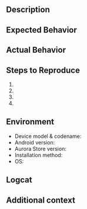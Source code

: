 <!---
- Please read Troubleshooting and FAQs on the GitLab wiki before writing an issue to see if it helps solve your problem!
- Provide a general summary of the issue in the Title above.
- Check if your issue or something similar has been reported before (if yes upvote/comment there)
- Please use the latest stable release and note that we don't accept any bug reports for v.1.* & v.2.* anymore!
- If you did not know already, everything between "<!---" & "~->" are comments in Markdown. These will not be visible unless when editing.
-->


## Description
<!--- Provide a detailed description to your issue itself, and why you consider it to be a bug -->


## Expected Behavior
<!--- Tell us what should happen -->


## Actual Behavior
<!--- Tell us what happens instead -->


## Steps to Reproduce
<!--- Provide a link to a live example (screenshots/recording etc..), or a set of steps to reproduce the issue -->

1.

2.

3.

4.


## Environment
<!---
Include as many relevant details about the environment you experienced the bug in.
For example:
* Device model & codename: Samsung Galaxy S10 "beyondlte"
* Android version: 9.0.0
* Aurora Store version: 3.2.9
* Installation method: root/session/native/Aurora Services   # Please note that Aurora Services will not work in version 4! Read the roadmap on the GitLab wiki for more info.
* OS: OneUI 1.2
-->


* Device model & codename:
* Android version:
* Aurora Store version:
* Installation method:
* OS:


## Logcat
<!---
- If possible, include a logcat of the issue and upload on dogbin or nekobin, otherwise remove this section.
- The simplest way to get logs is by using Matlog or similar apps to start logging, then do your steps and save the logs as a .txt file.
- Upload the .txt file or copy/paste to https://del.dog/ or https://nekobin.com/ and paste your link after this comment section.
-->

## Additional context
<!-- If you have more info to add, write it in this section, otherwise delete '##Additional context' and this comment.-->
